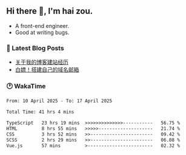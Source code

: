 ## Hi there 👋, I'm hai zou.

- A front-end engineer.
- Good at writing bugs.

### 📖 Latest Blog Posts
<!-- BLOG-POST-LIST:START -->
- [关于我的博客建站经历](https://www.izou.top/2025/01/blog-site-build/)
- [白嫖！搭建自己的域名邮箱](https://www.izou.top/2025/01/domain-mail/)
<!-- BLOG-POST-LIST:END -->

### 🕐 WakaTime
<!--START_SECTION:waka-->

```txt
From: 10 April 2025 - To: 17 April 2025

Total Time: 41 hrs 4 mins

TypeScript   23 hrs 19 mins  >>>>>>>>>>>>>>-----------   56.75 %
HTML         8 hrs 55 mins   >>>>>--------------------   21.74 %
CSS          3 hrs 52 mins   >>-----------------------   09.42 %
SCSS         2 hrs 29 mins   >>-----------------------   06.08 %
Vue.js       57 mins         >------------------------   02.32 %
```

<!--END_SECTION:waka-->
